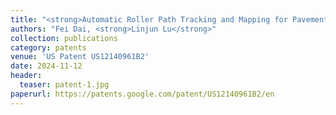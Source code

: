 ```yaml
---
title: "<strong>Automatic Roller Path Tracking and Mapping for Pavement Compaction Using Infrared Thermography</strong>"
authors: "Fei Dai, <strong>Linjun Lu</strong>"
collection: publications
category: patents
venue: 'US Patent US12140961B2'
date: 2024-11-12
header:
  teaser: patent-1.jpg
paperurl: https://patents.google.com/patent/US12140961B2/en
---
```

